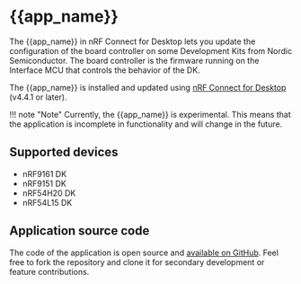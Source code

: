 # {{app_name}}

The {{app_name}} in nRF Connect for Desktop lets you update the configuration of the board controller on some Development Kits from Nordic Semiconductor.
The board controller is the firmware running on the Interface MCU that controls the behavior of the DK.

The {{app_name}} is installed and updated using [nRF Connect for Desktop](https://docs.nordicsemi.com/bundle/nrf-connect-desktop/page/index.html) (v4.4.1 or later).

!!! note "Note"
      Currently, the {{app_name}} is experimental. This means that the application is incomplete in functionality and will change in the future.

## Supported devices

- nRF9161 DK
- nRF9151 DK
- nRF54H20 DK
- nRF54L15 DK

## Application source code

The code of the application is open source and [available on GitHub](https://github.com/NordicSemiconductor/pc-nrfconnect-board-configurator).
Feel free to fork the repository and clone it for secondary development or feature contributions.
